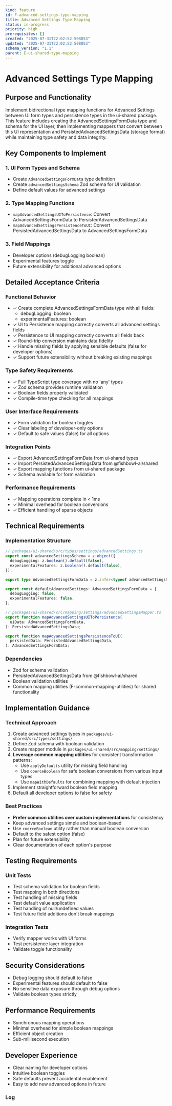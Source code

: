 ```yaml
---
kind: feature
id: F-advanced-settings-type-mapping
title: Advanced Settings Type Mapping
status: in-progress
priority: high
prerequisites: []
created: "2025-07-31T22:02:52.508053"
updated: "2025-07-31T22:02:52.508053"
schema_version: "1.1"
parent: E-ui-shared-type-mapping
---
```


# Advanced Settings Type Mapping

## Purpose and Functionality

Implement bidirectional type mapping functions for Advanced Settings between UI form types and persistence types in the ui-shared package. This feature includes creating the AdvancedSettingsFormData type and schema for the UI layer, then implementing mappers that convert between this UI representation and PersistedAdvancedSettingsData (storage format) while maintaining type safety and data integrity.

## Key Components to Implement

### 1. UI Form Types and Schema

- Create `AdvancedSettingsFormData` type definition
- Create `advancedSettingsSchema` Zod schema for UI validation
- Define default values for advanced settings

### 2. Type Mapping Functions

- `mapAdvancedSettingsUIToPersistence`: Convert AdvancedSettingsFormData to PersistedAdvancedSettingsData
- `mapAdvancedSettingsPersistenceToUI`: Convert PersistedAdvancedSettingsData to AdvancedSettingsFormData

### 3. Field Mappings

- Developer options (debugLogging boolean)
- Experimental features toggle
- Future extensibility for additional advanced options

## Detailed Acceptance Criteria

### Functional Behavior

- ✓ Create complete AdvancedSettingsFormData type with all fields:
  - debugLogging: boolean
  - experimentalFeatures: boolean
- ✓ UI to Persistence mapping correctly converts all advanced settings fields
- ✓ Persistence to UI mapping correctly converts all fields back
- ✓ Round-trip conversion maintains data fidelity
- ✓ Handle missing fields by applying sensible defaults (false for developer options)
- ✓ Support future extensibility without breaking existing mappings

### Type Safety Requirements

- ✓ Full TypeScript type coverage with no 'any' types
- ✓ Zod schema provides runtime validation
- ✓ Boolean fields properly validated
- ✓ Compile-time type checking for all mappings

### User Interface Requirements

- ✓ Form validation for boolean toggles
- ✓ Clear labeling of developer-only options
- ✓ Default to safe values (false) for all options

### Integration Points

- ✓ Export AdvancedSettingsFormData from ui-shared types
- ✓ Import PersistedAdvancedSettingsData from @fishbowl-ai/shared
- ✓ Export mapping functions from ui-shared package
- ✓ Schema available for form validation

### Performance Requirements

- ✓ Mapping operations complete in < 1ms
- ✓ Minimal overhead for boolean conversions
- ✓ Efficient handling of sparse objects

## Technical Requirements

### Implementation Structure

```typescript
// packages/ui-shared/src/types/settings/advancedSettings.ts
export const advancedSettingsSchema = z.object({
  debugLogging: z.boolean().default(false),
  experimentalFeatures: z.boolean().default(false),
});

export type AdvancedSettingsFormData = z.infer<typeof advancedSettingsSchema>;

export const defaultAdvancedSettings: AdvancedSettingsFormData = {
  debugLogging: false,
  experimentalFeatures: false,
};

// packages/ui-shared/src/mapping/settings/advancedSettingsMapper.ts
export function mapAdvancedSettingsUIToPersistence(
  uiData: AdvancedSettingsFormData,
): PersistedAdvancedSettingsData;

export function mapAdvancedSettingsPersistenceToUI(
  persistedData: PersistedAdvancedSettingsData,
): AdvancedSettingsFormData;
```

### Dependencies

- Zod for schema validation
- PersistedAdvancedSettingsData from @fishbowl-ai/shared
- Boolean validation utilities
- Common mapping utilities (F-common-mapping-utilities) for shared functionality

## Implementation Guidance

### Technical Approach

1. Create advanced settings types in `packages/ui-shared/src/types/settings/`
2. Define Zod schema with boolean validation
3. Create mapper module in `packages/ui-shared/src/mapping/settings/`
4. **Leverage common mapping utilities** for consistent transformation patterns:
   - Use `applyDefaults` utility for missing field handling
   - Use `coerceBoolean` for safe boolean conversions from various input types
   - Use `mapWithDefaults` for combining mapping with default injection
5. Implement straightforward boolean field mapping
6. Default all developer options to false for safety

### Best Practices

- **Prefer common utilities over custom implementations** for consistency
- Keep advanced settings simple and boolean-based
- Use `coerceBoolean` utility rather than manual boolean conversion
- Default to the safest option (false)
- Plan for future extensibility
- Clear documentation of each option's purpose

## Testing Requirements

### Unit Tests

- Test schema validation for boolean fields
- Test mapping in both directions
- Test handling of missing fields
- Test default value application
- Test handling of null/undefined values
- Test future field additions don't break mappings

### Integration Tests

- Verify mapper works with UI forms
- Test persistence layer integration
- Validate toggle functionality

## Security Considerations

- Debug logging should default to false
- Experimental features should default to false
- No sensitive data exposure through debug options
- Validate boolean types strictly

## Performance Requirements

- Synchronous mapping operations
- Minimal overhead for simple boolean mappings
- Efficient object creation
- Sub-millisecond execution

## Developer Experience

- Clear naming for developer options
- Intuitive boolean toggles
- Safe defaults prevent accidental enablement
- Easy to add new advanced options in future

### Log
